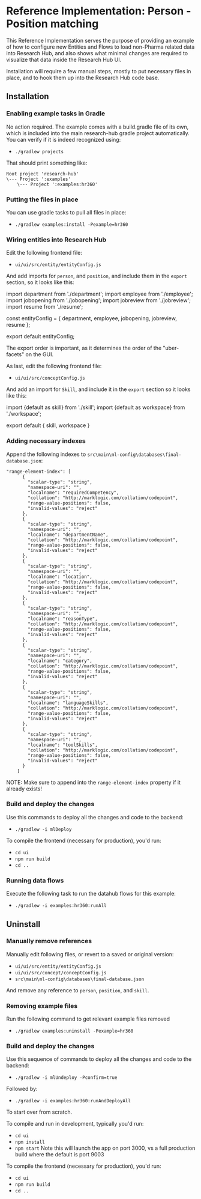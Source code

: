 # Reference Implementation: Person - Position matching

This Reference Implementation serves the purpose of providing an example of how to configure new Entities and Flows to load non-Pharma related data into Research Hub, and also shows what minimal changes are required to visualize that data inside the Research Hub UI.

Installation will require a few manual steps, mostly to put necessary files in place, and to hook them up into the Research Hub code base.

## Installation

### Enabling example tasks in Gradle

No action required. The example comes with a build.gradle file of its own, which is included into the main research-hub gradle project automatically. You can verify if it is indeed recognized using:

- `./gradlew projects`

That should print something like:

    Root project 'research-hub'
    \--- Project ':examples'
        \--- Project ':examples:hr360'


### Putting the files in place

You can use gradle tasks to pull all files in place:

- `./gradlew examples:install -Pexample=hr360`

### Wiring entities into Research Hub

Edit the following frontend file:

- `ui/ui/src/entity/entityConfig.js`

And add imports for `person`, and `position`, and include them in the `export` section, so it looks like this:

  import department from './department';
  import employee from './employee';
  import jobopening from './jobopening';
  import jobreview from './jobreview';
  import resume from './resume';

  const entityConfig = {
    department,
    employee,
    jobopening,
    jobreview,
    resume
  };

  export default entityConfig;

The export order is important, as it determines the order of the "uber-facets" on the GUI.

As last, edit the following frontend file:

- `ui/ui/src/conceptConfig.js`

And add an import for `Skill`, and include it in the `export` section so it looks like this:

  import {default as skill} from './skill';
  import {default as workspace} from './workspace';

  export default {
    skill,
    workspace
  }

### Adding necessary indexes

Append the following indexes to `src\main\ml-config\databases\final-database.json`:

    "range-element-index": [
          {
            "scalar-type": "string",
            "namespace-uri": "",
            "localname": "requiredCompetency",
            "collation": "http://marklogic.com/collation/codepoint",
            "range-value-positions": false,
            "invalid-values": "reject"
          },
          {
            "scalar-type": "string",
            "namespace-uri": "",
            "localname": "departmentName",
            "collation": "http://marklogic.com/collation/codepoint",
            "range-value-positions": false,
            "invalid-values": "reject"
          },
          {
            "scalar-type": "string",
            "namespace-uri": "",
            "localname": "location",
            "collation": "http://marklogic.com/collation/codepoint",
            "range-value-positions": false,
            "invalid-values": "reject"
          },
          {
            "scalar-type": "string",
            "namespace-uri": "",
            "localname": "reasonType",
            "collation": "http://marklogic.com/collation/codepoint",
            "range-value-positions": false,
            "invalid-values": "reject"
          },
          {
            "scalar-type": "string",
            "namespace-uri": "",
            "localname": "category",
            "collation": "http://marklogic.com/collation/codepoint",
            "range-value-positions": false,
            "invalid-values": "reject"
          },
          {
            "scalar-type": "string",
            "namespace-uri": "",
            "localname": "languageSkills",
            "collation": "http://marklogic.com/collation/codepoint",
            "range-value-positions": false,
            "invalid-values": "reject"
          },
          {
            "scalar-type": "string",
            "namespace-uri": "",
            "localname": "toolSkills",
            "collation": "http://marklogic.com/collation/codepoint",
            "range-value-positions": false,
            "invalid-values": "reject"
          }
        ]

NOTE: Make sure to append into the `range-element-index` property if it already exists!

### Build and deploy the changes

Use this commands to deploy all the changes and code to the backend:

- `./gradlew -i mlDeploy`

To compile the frontend (necessary for production), you'd run:

- `cd ui`
- `npm run build`
- `cd ..`

### Running data flows

Execute the following task to run the datahub flows for this example:

- `./gradlew -i examples:hr360:runAll`

## Uninstall

### Manually remove references

Manually edit following files, or revert to a saved or original version:

- `ui/ui/src/entity/entityConfig.js`
- `ui/ui/src/concept/conceptConfig.js`
- `src\main\ml-config\databases\final-database.json`

And remove any reference to `person`, `position`, and `skill`.

### Removing example files

Run the following command to get relevant example files removed

- `./gradlew examples:uninstall -Pexample=hr360`

### Build and deploy the changes

Use this sequence of commands to deploy all the changes and code to the backend:

- `./gradlew -i mlUndeploy -Pconfirm=true`

Followed by:

- `./gradlew -i examples:hr360:runAndDeployAll`

To start over from scratch.

To compile and run in development, typically you'd run:

- `cd ui`
- `npm install`
- `npm start`
Note this will launch the app on port 3000, vs a full production build where the default is port 9003

To compile the frontend (necessary for production), you'd run:

- `cd ui`
- `npm run build`
- `cd ..`
